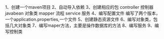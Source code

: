 1、创建一个maven项目
2、自动导入依赖
3、创建相应的包
controller  控制器
javabean 对象类
mapper  流程
service 服务
4、编写配置文件
编写了两个版本，一个application.properties,一个文件
5、创建静态资源文件
6、编写对象类，包括几大对象类
7、编写maper方法，主要是操作数据库的方法
8、编写服务
9、编写控制类
